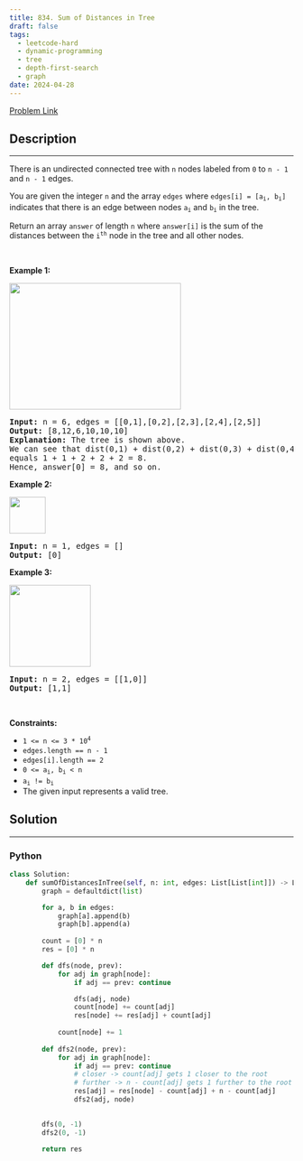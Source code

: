 ```yaml
---
title: 834. Sum of Distances in Tree
draft: false
tags: 
  - leetcode-hard
  - dynamic-programming
  - tree
  - depth-first-search
  - graph
date: 2024-04-28
---
```


[Problem Link](https://leetcode.com/problems/sum-of-distances-in-tree/)

## Description

---
<p>There is an undirected connected tree with <code>n</code> nodes labeled from <code>0</code> to <code>n - 1</code> and <code>n - 1</code> edges.</p>

<p>You are given the integer <code>n</code> and the array <code>edges</code> where <code>edges[i] = [a<sub>i</sub>, b<sub>i</sub>]</code> indicates that there is an edge between nodes <code>a<sub>i</sub></code> and <code>b<sub>i</sub></code> in the tree.</p>

<p>Return an array <code>answer</code> of length <code>n</code> where <code>answer[i]</code> is the sum of the distances between the <code>i<sup>th</sup></code> node in the tree and all other nodes.</p>

<p>&nbsp;</p>
<p><strong class="example">Example 1:</strong></p>
<img alt="" src="https://assets.leetcode.com/uploads/2021/07/23/lc-sumdist1.jpg" style="width: 304px; height: 224px;" />
<pre>
<strong>Input:</strong> n = 6, edges = [[0,1],[0,2],[2,3],[2,4],[2,5]]
<strong>Output:</strong> [8,12,6,10,10,10]
<strong>Explanation:</strong> The tree is shown above.
We can see that dist(0,1) + dist(0,2) + dist(0,3) + dist(0,4) + dist(0,5)
equals 1 + 1 + 2 + 2 + 2 = 8.
Hence, answer[0] = 8, and so on.
</pre>

<p><strong class="example">Example 2:</strong></p>
<img alt="" src="https://assets.leetcode.com/uploads/2021/07/23/lc-sumdist2.jpg" style="width: 64px; height: 65px;" />
<pre>
<strong>Input:</strong> n = 1, edges = []
<strong>Output:</strong> [0]
</pre>

<p><strong class="example">Example 3:</strong></p>
<img alt="" src="https://assets.leetcode.com/uploads/2021/07/23/lc-sumdist3.jpg" style="width: 144px; height: 145px;" />
<pre>
<strong>Input:</strong> n = 2, edges = [[1,0]]
<strong>Output:</strong> [1,1]
</pre>

<p>&nbsp;</p>
<p><strong>Constraints:</strong></p>

<ul>
	<li><code>1 &lt;= n &lt;= 3 * 10<sup>4</sup></code></li>
	<li><code>edges.length == n - 1</code></li>
	<li><code>edges[i].length == 2</code></li>
	<li><code>0 &lt;= a<sub>i</sub>, b<sub>i</sub> &lt; n</code></li>
	<li><code>a<sub>i</sub> != b<sub>i</sub></code></li>
	<li>The given input represents a valid tree.</li>
</ul>


## Solution

---
### Python
``` py title='sum-of-distances-in-tree'
class Solution:
    def sumOfDistancesInTree(self, n: int, edges: List[List[int]]) -> List[int]:
        graph = defaultdict(list)

        for a, b in edges:
            graph[a].append(b)
            graph[b].append(a)
        
        count = [0] * n
        res = [0] * n

        def dfs(node, prev):
            for adj in graph[node]:
                if adj == prev: continue

                dfs(adj, node)
                count[node] += count[adj]
                res[node] += res[adj] + count[adj]
            
            count[node] += 1
        
        def dfs2(node, prev):
            for adj in graph[node]:
                if adj == prev: continue
                # closer -> count[adj] gets 1 closer to the root
                # further -> n - count[adj] gets 1 further to the root
                res[adj] = res[node] - count[adj] + n - count[adj]
                dfs2(adj, node)

        
        dfs(0, -1)
        dfs2(0, -1)

        return res
```

